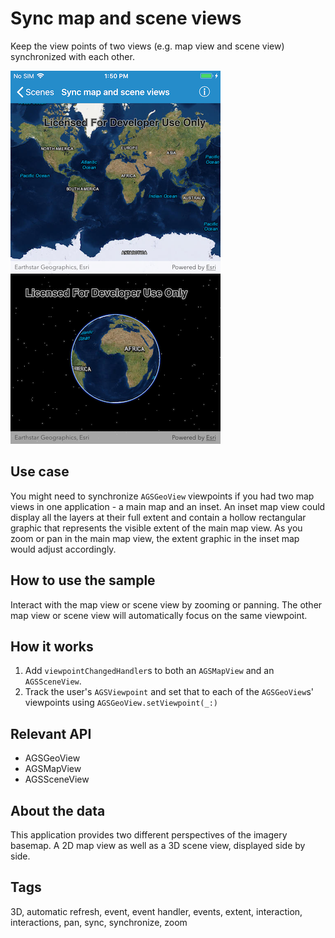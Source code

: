 # Sync map and scene views

Keep the view points of two views (e.g. map view and scene view) synchronized with each other.

![Sync map and scene views sample](sync-map-scene.png)

## Use case

You might need to synchronize `AGSGeoView` viewpoints if you had two map views in one application - a main map and an inset. An inset map view could display all the layers at their full extent and contain a hollow rectangular graphic that represents the visible extent of the main map view. As you zoom or pan in the main map view, the extent graphic in the inset map would adjust accordingly.

## How to use the sample

Interact with the map view or scene view by zooming or panning. The other map view or scene view will automatically focus on the same viewpoint.

## How it works

1. Add `viewpointChangedHandler`s to both an `AGSMapView` and an `AGSSceneView`.
2. Track the user's `AGSViewpoint` and set that to each of the `AGSGeoView`s' viewpoints using `AGSGeoView.setViewpoint(_:)`

## Relevant API

* AGSGeoView
* AGSMapView
* AGSSceneView

## About the data

This application provides two different perspectives of the imagery basemap. A 2D map view as well as a 3D scene view, displayed side by side.

## Tags

3D, automatic refresh, event, event handler, events, extent, interaction, interactions, pan, sync, synchronize, zoom
